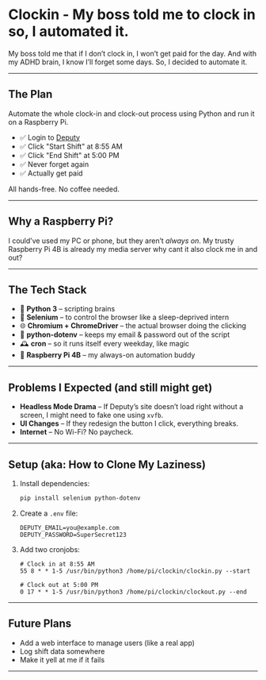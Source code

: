 # Clockin - My boss told me to clock in so, I automated it.

My boss told me that if I don’t clock in, I won’t get paid for the day. And with my ADHD brain, I know I’ll forget some days. So, I decided to automate it.

---

## The Plan

Automate the whole clock-in and clock-out process using Python and run it on a Raspberry Pi.

- ✅ Login to [Deputy](https://www.deputy.com)
- ✅ Click "Start Shift" at 8:55 AM
- ✅ Click "End Shift" at 5:00 PM
- ✅ Never forget again  
- ✅ Actually get paid

All hands-free. No coffee needed.

---

## Why a Raspberry Pi?

I could’ve used my PC or phone, but they aren’t *always on*.
My trusty Raspberry Pi 4B is already my media server why cant it also clock me in and out?

---

## The Tech Stack
- 🐍 **Python 3** – scripting brains
- 🧪 **Selenium** – to control the browser like a sleep-deprived intern
- 🌐 **Chromium + ChromeDriver** – the actual browser doing the clicking
- 🔐 **python-dotenv** – keeps my email & password out of the script
- 🕰️ **cron** – so it runs itself every weekday, like magic
- 🍓 **Raspberry Pi 4B** – my always-on automation buddy

---

## Problems I Expected (and still might get)

- **Headless Mode Drama** – If Deputy’s site doesn’t load right without a screen, I might need to fake one using `xvfb`.
- **UI Changes** – If they redesign the button I click, everything breaks.
- **Internet** – No Wi-Fi? No paycheck.

---

## Setup (aka: How to Clone My Laziness)

1. Install dependencies:
    ```bash
    pip install selenium python-dotenv
    ```

2. Create a `.env` file:
    ```env
    DEPUTY_EMAIL=you@example.com
    DEPUTY_PASSWORD=SuperSecret123
    ```

3. Add two cronjobs:
    ```cron
    # Clock in at 8:55 AM
    55 8 * * 1-5 /usr/bin/python3 /home/pi/clockin/clockin.py --start

    # Clock out at 5:00 PM
    0 17 * * 1-5 /usr/bin/python3 /home/pi/clockin/clockout.py --end
    ```

---

## Future Plans

- Add a web interface to manage users (like a real app)
- Log shift data somewhere
- Make it yell at me if it fails

---
